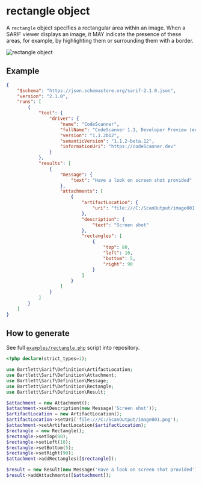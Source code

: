 <!-- markdownlint-disable MD013 -->
# rectangle object

A `rectangle` object specifies a rectangular area within an image.
When a SARIF viewer displays an image, it MAY indicate the presence of these areas,
for example, by highlighting them or surrounding them with a border.

![rectangle object](../assets/images/reference-rectangle.graphviz.svg)

## Example

```json
{
    "$schema": "https://json.schemastore.org/sarif-2.1.0.json",
    "version": "2.1.0",
    "runs": [
        {
            "tool": {
                "driver": {
                    "name": "CodeScanner",
                    "fullName": "CodeScanner 1.1, Developer Preview (en-US)",
                    "version": "1.1.2b12",
                    "semanticVersion": "1.1.2-beta.12",
                    "informationUri": "https://codeScanner.dev"
                }
            },
            "results": [
                {
                    "message": {
                        "text": "Have a look on screen shot provided"
                    },
                    "attachments": [
                        {
                            "artifactLocation": {
                                "uri": "file:///C:/ScanOutput/image001.png"
                            },
                            "description": {
                                "text": "Screen shot"
                            },
                            "rectangles": [
                                {
                                    "top": 80,
                                    "left": 10,
                                    "bottom": 5,
                                    "right": 90
                                }
                            ]
                        }
                    ]
                }
            ]
        }
    ]
}
```

## How to generate

See full [`examples/rectangle.php`][example-script] script into repository.

[example-script]: https://github.com/llaville/sarif-php-sdk/blob/master/examples/rectangle.php

```php
<?php declare(strict_types=1);

use Bartlett\Sarif\Definition\ArtifactLocation;
use Bartlett\Sarif\Definition\Attachment;
use Bartlett\Sarif\Definition\Message;
use Bartlett\Sarif\Definition\Rectangle;
use Bartlett\Sarif\Definition\Result;

$attachment = new Attachment();
$attachment->setDescription(new Message('Screen shot'));
$artifactLocation = new ArtifactLocation();
$artifactLocation->setUri('file:///C:/ScanOutput/image001.png');
$attachment->setArtifactLocation($artifactLocation);
$rectangle = new Rectangle();
$rectangle->setTop(80);
$rectangle->setLeft(10);
$rectangle->setBottom(5);
$rectangle->setRight(90);
$attachment->addRectangles([$rectangle]);

$result = new Result(new Message('Have a look on screen shot provided'));
$result->addAttachments([$attachment]);

```
